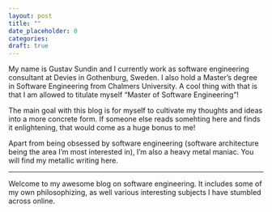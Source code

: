 ```yaml
---
layout: post
title: ""
date_placeholder: 0
categories:
draft: true
---
```


My name is Gustav Sundin and I currently work as software engineering consultant at Devies in Gothenburg, Sweden. I also hold a Master’s degree in Software Engineering from Chalmers University. A cool thing with that is that I am allowed to titulate myself “Master of Software Engineering”!

The main goal with this blog is for myself to cultivate my thoughts and ideas into a more concrete form. If someone else reads somehting here and finds it enlightening, that would come as a huge bonus to me!

Apart from being obsessed by software engineering (software architecture being the area I’m most interested in), I’m also a heavy metal maniac. You will find my metallic writing here.

---

Welcome to my awesome blog on software engineering. It includes some of my own philosophizing, as well various interesting subjects I have stumbled across online.

